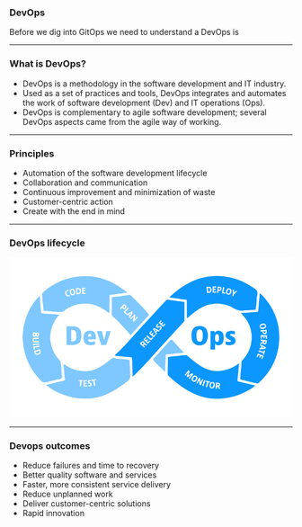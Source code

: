 ### DevOps
Before we dig into GitOps we need to understand a DevOps is

----

### What is DevOps?

- DevOps is a methodology in the software development and IT industry.<!-- .element: class="fragment" --> 
- Used as a set of practices and tools, DevOps integrates and automates the work of software development (Dev) and IT operations (Ops).<!-- .element: class="fragment" -->
- DevOps is complementary to agile software development; several DevOps aspects came from the agile way of working.<!-- .element: class="fragment" --> 

----

### Principles

- Automation of the software development lifecycle<!-- .element: class="fragment" -->
- Collaboration and communication<!-- .element: class="fragment" -->
- Continuous improvement and minimization of waste<!-- .element: class="fragment" -->
- Customer-centric action<!-- .element: class="fragment" --> 
- Create with the end in mind<!-- .element: class="fragment" --> 


----

### DevOps lifecycle
![img.png](/assets/devops-lifecycle.png)


----

### Devops outcomes

- Reduce failures and time to recovery<!-- .element: class="fragment" -->
- Better quality software and services<!-- .element: class="fragment" -->
- Faster, more consistent service delivery<!-- .element: class="fragment" -->
- Reduce unplanned work<!-- .element: class="fragment" -->
- Deliver customer-centric solutions<!-- .element: class="fragment" -->
- Rapid innovation<!-- .element: class="fragment" -->


[//]: # (### When gitops makes sense)
